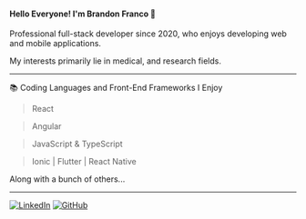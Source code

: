 #### Hello Everyone! I'm Brandon Franco 👋

Professional full-stack developer since 2020, who enjoys developing web and mobile applications. 

My interests primarily lie in medical, and research fields.

- - - -

:books: Coding Languages and Front-End Frameworks I Enjoy

> React

> Angular

> JavaScript & TypeScript

> Ionic | Flutter | React Native

Along with a bunch of others...
- - - -
[![LinkedIn](https://img.shields.io/badge/-Connect-0a66c2?style=for-the-badge&logo=linkedin)](https://www.linkedin.com/in/brandonxavierfranco/)
[![GitHub](https://img.shields.io/github/followers/brandon-franco?logo=github&style=for-the-badge)](https://github.com/brandon-franco)
